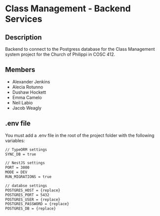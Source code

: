 # Class Management - Backend Services

## Description

Backend to connect to the Postgress database for the Class Management system project for the Church of Philippi in COSC 412.

## Members

-   Alexander Jenkins
-   Alecia Rotunno
-   Dushaw Hockett
-   Emma Camelo
-   Neil Labio
-   Jacob Weagly

## .env file

You must add a .env file in the root of the project folder with the following variables:

```txt
// TypeORM settings
SYNC_DB = true

// NestJS settings
PORT = 3000
MODE = DEV
RUN_MIGRATIONS = true

// databse settings
POSTGRES_HOST = {replace}
POSTGRES_PORT = 5432
POSTGRES_USER = {replace}
POSTGRES_PASSWORD = {replace}
POSTGRES_DB = {replace}
```
